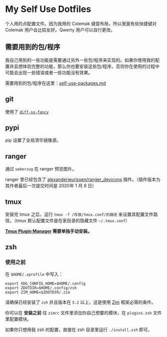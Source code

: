 # My Self Use Dotfiles

个人用的点配置文件。因为我用的 Colemak 键盘布局，所以里面有些快捷键对 Colemak 用户会比较友好。Qwerty 用户可以自行更改。

## 需要用到的包/程序

我自己用到的一些功能是需要通过另外一些包/程序来实现的。如果你使用我的配置并且想体验完整的功能，那么你也要安装这些包/程序。否则你在使用的过程中可能会出现一些错误或者一些功能没有效果。

需要用到的包/程序在这里：[self-use-packages.md](https://github.com/justrico/dotfiles/blob/master/self-use-packages.md)

## git

使用了 [`diff-so-fancy`](https://github.com/so-fancy/diff-so-fancy)

## pypi

pip 设置了全局清华镜像源。

## ranger

通过 `ueberzug` 在 ranger 预览图片。

ranger 里已经包含了 [alexanderjeurissen/ranger_devicons](https://github.com/alexanderjeurissen/ranger_devicons) 插件。（插件版本为其作者最后一次提交时间是 2020年 1 月 8 日）

## tmux

安装完 tmux 之后，运行 `tmux -f /存放/tmux.conf/的路径` 来设置其配置文件路径。（tmux 默认配置文件是在家目录的隐藏文件 `~/.tmux.conf`）

**[Tmux Plugin Manager](https://github.com/tmux-plugins/tpm) 需要单独手动安装。**

## zsh

### 使用之前

在 `$HOME/.xprofile` 中写入：

```shell
export XDG_CONFIG_HOME=$HOME/.config
export ZDOTDIR=$HOME/.config/zsh
export ZIM_HOME=$ZDOTDIR/.zim
```

请确保已经安装了 `zsh` 并且版本在 `5.2` 以上，这是使用 [Zim](https://github.com/zimfw/zimfw) 框架必需的条件。

你可以在 **安装之前** 往 `zimrc` 文件里添加你自己想要的模块，在 `plugins.zsh` 文件里配置模块。

如果你只想用我 zsh 的配置，直接在 zsh 目录里运行 `./install.zsh` 即可。
